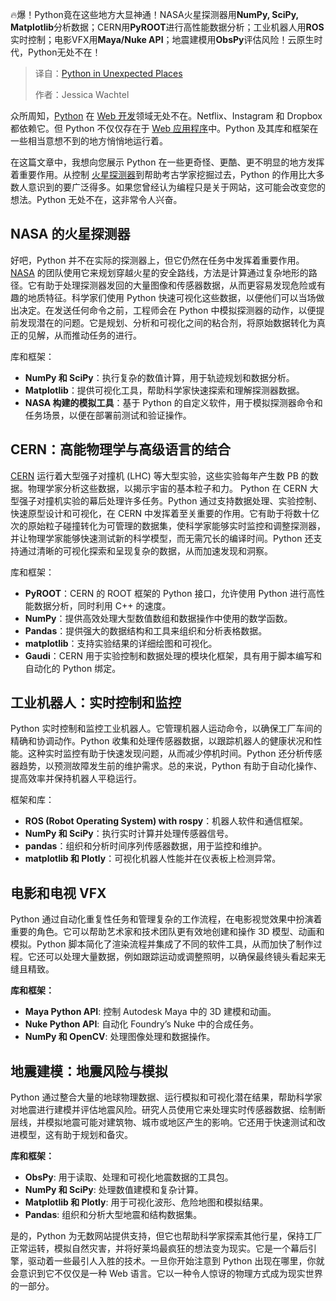 
<!--
title: Python在意想不到的地方
cover: https://cdn.thenewstack.io/media/2025/05/7bbe27f0-alexander-mils-wj-ol_7frbs-unsplash-1.jpg
summary: 🔥爆！Python竟在这些地方大显神通！NASA火星探测器用**NumPy, SciPy, Matplotlib**分析数据；CERN用**PyROOT**进行高性能数据分析；工业机器人用**ROS**实时控制；电影VFX用**Maya/Nuke API**；地震建模用**ObsPy**评估风险！云原生时代，Python无处不在！
-->

🔥爆！Python竟在这些地方大显神通！NASA火星探测器用**NumPy, SciPy, Matplotlib**分析数据；CERN用**PyROOT**进行高性能数据分析；工业机器人用**ROS**实时控制；电影VFX用**Maya/Nuke API**；地震建模用**ObsPy**评估风险！云原生时代，Python无处不在！

> 译自：[Python in Unexpected Places](https://thenewstack.io/python-in-unexpected-places/)
> 
> 作者：Jessica Wachtel

众所周知，[Python](https://thenewstack.io/python/) 在 [Web 开发](https://thenewstack.io/web-development-trends-in-2024-a-shift-back-to-simplicity/)领域无处不在。Netflix、Instagram 和 Dropbox 都依赖它。但 Python 不仅仅存在于 [Web 应用程序](https://thenewstack.io/step-by-step-guide-to-using-webassembly-for-faster-web-apps/)中。Python 及其库和框架在一些相当意想不到的地方悄悄地运行着。

在这篇文章中，我想向您展示 Python 在一些更奇怪、更酷、更不明显的地方发挥着重要作用。从控制 [火星探测器](https://thenewstack.io/nasa-programmer-remembers-debugging-lisp-in-deep-space/)到帮助考古学家挖掘过去，Python 的作用比大多数人意识到的要广泛得多。如果您曾经认为编程只是关于网站，这可能会改变您的想法。Python 无处不在，这非常令人兴奋。

## NASA 的火星探测器

好吧，Python 并不在实际的探测器上，但它仍然在任务中发挥着重要作用。[NASA](https://thenewstack.io/nasas-thirst-for-open-source-software-and-for-open-science/) 的团队使用它来规划穿越火星的安全路线，方法是计算通过复杂地形的路径。它有助于处理探测器发回的大量图像和传感器数据，从而更容易发现危险或有趣的地质特征。科学家们使用 Python 快速可视化这些数据，以便他们可以当场做出决定。在发送任何命令之前，工程师会在 Python 中模拟探测器的动作，以便提前发现潜在的问题。它是规划、分析和可视化之间的粘合剂，将原始数据转化为真正的见解，从而推动任务的进行。

库和框架：

*   **NumPy 和 SciPy**：执行复杂的数值计算，用于轨迹规划和数据分析。
*   **Matplotlib**：提供可视化工具，帮助科学家快速探索和理解探测器数据。
*   **NASA 构建的模拟工具**：基于 Python 的自定义软件，用于模拟探测器命令和任务场景，以便在部署前测试和验证操作。

## CERN：高能物理学与高级语言的结合

[CERN](https://thenewstack.io/kueue-can-now-schedule-kubernetes-batch-jobs-across-clusters/) 运行着大型强子对撞机 (LHC) 等大型实验，这些实验每年产生数 PB 的数据。物理学家分析这些数据，以揭示宇宙的基本粒子和力。
Python 在 CERN 大型强子对撞机实验的幕后处理许多任务。Python 通过支持数据处理、实验控制、快速原型设计和可视化，在 CERN 中发挥着至关重要的作用。它有助于将数十亿次的原始粒子碰撞转化为可管理的数据集，使科学家能够实时监控和调整探测器，并让物理学家能够快速测试新的科学模型，而无需冗长的编译时间。Python 还支持通过清晰的可视化探索和呈现复杂的数据，从而加速发现和洞察。

库和框架：

*   **PyROOT**：CERN 的 ROOT 框架的 Python 接口，允许使用 Python 进行高性能数据分析，同时利用 C++ 的速度。
*   **NumPy**：提供高效处理大型数值数组和数据操作中使用的数学函数。
*   **Pandas**：提供强大的数据结构和工具来组织和分析表格数据。
*   **matplotlib**：支持实验结果的详细绘图和可视化。
*   **Gaudi**：CERN 用于实验控制和数据处理的模块化框架，具有用于脚本编写和自动化的 Python 绑定。

## 工业机器人：实时控制和监控

Python 实时控制和监控工业机器人。它管理机器人运动命令，以确保工厂车间的精确和协调动作。Python 收集和处理传感器数据，以跟踪机器人的健康状况和性能。这种实时监控有助于快速发现问题，从而减少停机时间。Python 还分析传感器趋势，以预测故障发生前的维护需求。总的来说，Python 有助于自动化操作、提高效率并保持机器人平稳运行。

框架和库：

*   **ROS (Robot Operating System) with rospy**：机器人软件和通信框架。
*   **NumPy 和 SciPy**：执行实时计算并处理传感器信号。
*   **pandas**：组织和分析时间序列传感器数据，用于监控和维护。
*   **matplotlib 和 Plotly**：可视化机器人性能并在仪表板上检测异常。

## 电影和电视 VFX
Python 通过自动化重复性任务和管理复杂的工作流程，在电影视觉效果中扮演着重要的角色。它可以帮助艺术家和技术团队更有效地创建和操作 3D 模型、动画和模拟。Python 脚本简化了渲染流程并集成了不同的软件工具，从而加快了制作过程。它还可以处理大量数据，例如跟踪运动或调整照明，以确保最终镜头看起来无缝且精致。

**库和框架：**

*   **Maya Python API**: 控制 Autodesk Maya 中的 3D 建模和动画。
*   **Nuke Python API**: 自动化 Foundry’s Nuke 中的合成任务。
*   **NumPy 和 OpenCV**: 处理图像处理和数据操作。

## 地震建模：地震风险与模拟

Python 通过整合大量的地球物理数据、运行模拟和可视化潜在结果，帮助科学家对地震进行建模并评估地震风险。研究人员使用它来处理实时传感器数据、绘制断层线，并模拟地震可能对建筑物、城市或地区产生的影响。它还用于快速测试和改进模型，这有助于规划和备灾。

**库和框架：**

*   **ObsPy**: 用于读取、处理和可视化地震数据的工具包。
*   **NumPy 和 SciPy**: 处理数值建模和复杂计算。
*   **Matplotlib 和 Plotly**: 用于可视化波形、危险地图和模拟结果。
*   **Pandas**: 组织和分析大型地震和结构数据集。

是的，Python 为无数网站提供支持，但它也帮助科学家探索其他行星，保持工厂正常运转，模拟自然灾害，并将好莱坞最疯狂的想法变为现实。它是一个幕后引擎，驱动着一些最引人入胜的技术。一旦你开始注意到 Python 出现在哪里，你就会意识到它不仅仅是一种 Web 语言。它以一种令人惊讶的物理方式成为现实世界的一部分。